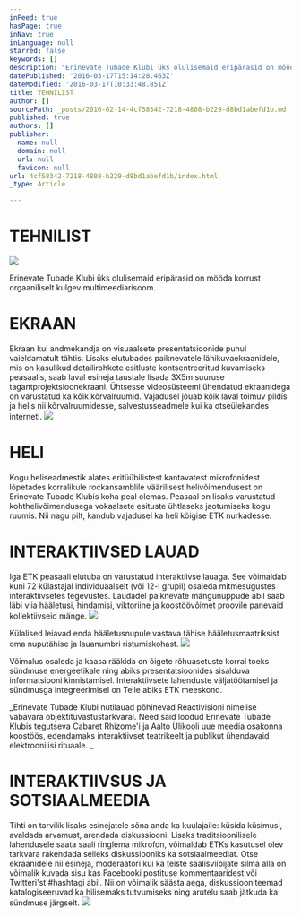 ```yaml
---
inFeed: true
hasPage: true
inNav: true
inLanguage: null
starred: false
keywords: []
description: "Erinevate Tubade Klubi üks olulisemaid eripärasid on mööda korrust orgaaniliselt kulgev multimeediarisoom. \_"
datePublished: '2016-03-17T15:14:28.463Z'
dateModified: '2016-03-17T10:33:48.851Z'
title: TEHNILIST
author: []
sourcePath: _posts/2016-02-14-4cf58342-7218-4808-b229-d8bd1abefd1b.md
published: true
authors: []
publisher:
  name: null
  domain: null
  url: null
  favicon: null
url: 4cf58342-7218-4808-b229-d8bd1abefd1b/index.html
_type: Article

---
```

# TEHNILIST
![](https://s3-us-west-2.amazonaws.com/the-grid-img/p/f45e3d83fbacf6d1701483997d495731df1b8dc6.jpg)

Erinevate Tubade Klubi üks olulisemaid eripärasid on mööda korrust orgaaniliselt kulgev multimeediarisoom.  

# EKRAAN

Ekraan kui andmekandja on visuaalsete presentatsioonide puhul vaieldamatult tähtis. Lisaks elutubades paiknevatele  lähikuvaekraanidele, mis on kasulikud detailirohkete esitluste kontsentreeritud kuvamiseks peasaalis, saab laval esineja taustale lisada 3X5m suuruse tagantprojektsioonekraani. Ühtsesse videosüsteemi ühendatud ekraanidega on varustatud ka kõik kõrvalruumid. Vajadusel jõuab kõik laval toimuv pildis ja helis nii kõrvalruumidesse, salvestusseadmele kui ka otseülekandes interneti.
![](https://the-grid-user-content.s3-us-west-2.amazonaws.com/3470fdd7-54b7-40ff-a57e-0e28acd7d957.jpg)

# HELI

Kogu heliseadmestik alates eritüübilistest kantavatest mikrofonidest lõpetades korralikule rockansamblile väärilisest helivõimendusest on Erinevate Tubade Klubis koha peal olemas. Peasaal on lisaks varustatud kohthelivõimendusega vokaalsete esituste ühtlaseks jaotumiseks kogu ruumis. Nii nagu pilt, kandub vajadusel ka heli kõigise ETK nurkadesse.

# INTERAKTIIVSED LAUAD

Iga ETK peasaali elutuba on varustatud interaktiivse lauaga. See võimaldab kuni 72 külastajal individuaalselt (või 12-l grupil) osaleda mitmesugustes interaktiivsetes tegevustes. Laudadel paiknevate mängunuppude abil saab läbi viia hääletusi, hindamisi, viktoriine ja koostöövõimet proovile panevaid kollektiivseid mänge. ![](https://s3-us-west-2.amazonaws.com/the-grid-img/p/0cf51c2bf257118136cf6a587b94514f28b707ed.png)

Külalised leiavad enda hääletusnupule vastava tähise hääletusmaatriksist oma nuputähise ja lauanumbri ristumiskohast.
![](https://the-grid-user-content.s3-us-west-2.amazonaws.com/03a5ce2d-ab68-4cd0-99bf-6fca3048d5b4.jpg)

Võimalus osaleda ja kaasa rääkida on õigete rõhuasetuste korral toeks 
sündmuse energeetikale ning abiks presentatsioonides sisalduva informatsiooni kinnistamisel. Interaktiivsete lahenduste 
väljatöötamisel ja sündmusga integreerimisel on Teile abiks ETK meeskond. 

_Erinevate Tubade Klubi nutilauad põhinevad Reactivisioni nimelise vabavara objektituvastustarkvaral. Need said loodud Erinevate Tubade Klubis tegutseva Cabaret Rhizome'i ja Aalto Ülikooli uue meedia osakonna koostöös, edendamaks interaktiivset teatrikeelt ja publikut ühendavaid elektroonilisi rituaale. _

# INTERAKTIIVSUS JA SOTSIAALMEEDIA

Tihti on tarvilik lisaks esinejatele sõna anda ka kuulajaile: küsida küsimusi, avaldada arvamust, arendada diskussiooni.
Lisaks traditsioonilisele lahendusele saata saali ringlema mikrofon, võimaldab ETKs kasutusel olev tarkvara rakendada
selleks diskussiooniks ka sotsiaalmeediat. Otse ekraanidele nii esineja, moderaatori kui ka teiste saalisviibijate silma alla
on võimalik kuvada sisu kas Facebooki postituse kommentaaridest või Twitteri'st \#hashtagi abil. Nii on võimalik säästa aega,
diskussiooniteemad katalogiseeruvad ka hilisemaks tutvumiseks ning arutelu saab jätkuda ka sündmuse järgselt. ![](https://the-grid-user-content.s3-us-west-2.amazonaws.com/05352843-352f-4439-8972-8a5090830698.jpg)